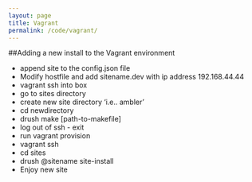 ```yaml
---
layout: page
title: Vagrant
permalink: /code/vagrant/
---
```


##Adding a new install to the Vagrant environment

   * append site to the config.json file
   * Modify hostfile and add sitename.dev with ip address 192.168.44.44
   * vagrant ssh into box
   * go to sites directory
   * create new site directory ‘i.e.. ambler’
   * cd newdirectory
   * drush make [path-to-makefile]
   * log out of ssh - exit
   * run vagrant provision
   * vagrant ssh
   * cd sites
   * drush @sitename site-install
   * Enjoy new site
